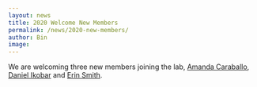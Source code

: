 ```yaml
---
layout: news
title: 2020 Welcome New Members
permalink: /news/2020-new-members/
author: Bin
image: 
---
```


We are welcoming three new members joining the lab, [Amanda Caraballo](https://www.binhe-lab.org/members/Amanda-Caraballo/), [Daniel Ikobar](https://www.binhe-lab.org/members/daniel-ikobar/) and [Erin Smith](https://www.binhe-lab.org/members/erin-smith/).
